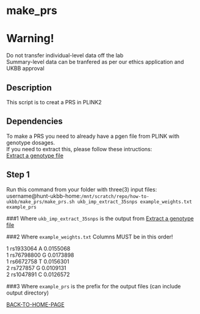 # make_prs

# Warning!
Do not transfer individual-level data off the lab    
Summary-level data can be tranfered as per our ethics application and UKBB approval   

## Description
This script is to creat a PRS in PLINK2 

## Dependencies
To make a PRS you need to already have a pgen file from PLINK with genotype dosages.    
If you need to extract this, please follow these intructions:        
[Extract a genotype file](https://github.com/hunt-genes/how-to-ukbb/blob/main/extract/extract.md)    

## Step 1
Run this command from your folder with three(3) input files:     
username@hunt-ukbb-home:`/mnt/scratch/repo/how-to-ukbb/make_prs/make_prs.sh ukb_imp_extract_35snps example_weights.txt example_prs`

###1 Where `ukb_imp_extract_35snps` is the output from [Extract a genotype file](https://github.com/hunt-genes/how-to-ukbb/blob/main/extract/extract.md)     

###2 Where `example_weights.txt` Columns MUST be in this order!       

1	rs1933064	A	0.0155068    
1	rs76798800	G	0.0173898    
1	rs6672758	T	0.0156301    
2	rs727857	G	0.0109131    
2	rs1047891	C	0.0126572    

###3 Where `example_prs` is the prefix for the output files (can include output directory)        

[BACK-TO-HOME-PAGE](https://github.com/hunt-genes/how-to-ukbb)
